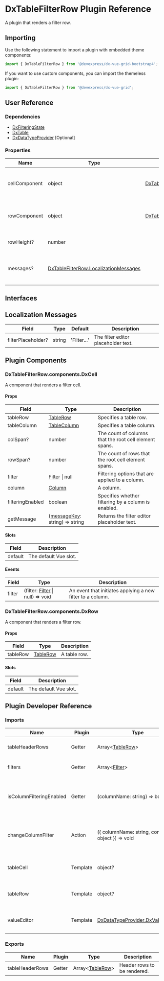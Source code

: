 # DxTableFilterRow Plugin Reference

A plugin that renders a filter row.

## Importing

Use the following statement to import a plugin with embedded theme components:

```js
import { DxTableFilterRow } from '@devexpress/dx-vue-grid-bootstrap4';
```

If you want to use custom components, you can import the themeless plugin:

```js
import { DxTableFilterRow } from '@devexpress/dx-vue-grid';
```

## User Reference

### Dependencies

- [DxFilteringState](filtering-state.md)
- [DxTable](table.md)
- [DxDataTypeProvider](data-type-provider.md) [Optional]

### Properties

Name | Type | Default | Description
-----|------|---------|------------
cellComponent | object | [DxTableFilterRow.components.DxCell](#dxtablefilterrowcomponentsdxcell) | A component that renders a filter cell.
rowComponent | object | [DxTableFilterRow.components.DxRow](#dxtablefilterrowcomponentsdxrow) | A component that renders a filter row.
rowHeight? | number | | The filter row's height.
messages? | [DxTableFilterRow.LocalizationMessages](#localization-messages) | | An object that specifies localization messages.

## Interfaces

## Localization Messages

Field | Type | Default | Description
------|------|---------|------------
filterPlaceholder? | string | 'Filter...' | The filter editor placeholder text.

## Plugin Components

### DxTableFilterRow.components.DxCell

A component that renders a filter cell.

#### Props

Field | Type | Description
------|------|------------
tableRow | [TableRow](table.md#tablerow) | Specifies a table row.
tableColumn | [TableColumn](table.md#tablecolumn) | Specifies a table column.
colSpan? | number | The count of columns that the root cell element spans.
rowSpan? | number | The count of rows that the root cell element spans.
filter | [Filter](filtering-state.md#filter) &#124; null | Filtering options that are applied to a column.
column | [Column](grid.md#column) | A column.
filteringEnabled | boolean | Specifies whether filtering by a column is enabled.
getMessage | ([messageKey](#localization-messages): string) => string | Returns the filter editor placeholder text.

#### Slots

Field | Description
------|------------
default | The default Vue slot.

#### Events

Field | Type | Description
------|------|------------
filter | (filter: [Filter](filtering-state.md#filter) &#124; null) => void | An event that initiates applying a new filter to a column.

### DxTableFilterRow.components.DxRow

A component that renders a filter row.

#### Props

Field | Type | Description
------|------|------------
tableRow | [TableRow](table.md#tablerow) | A table row.

#### Slots

Field | Description
------|------------
default | The default Vue slot.

## Plugin Developer Reference

### Imports

Name | Plugin | Type | Description
-----|--------|------|------------
tableHeaderRows | Getter | Array&lt;[TableRow](table.md#tablerow)&gt; | Header rows to be rendered.
filters | Getter | Array&lt;[Filter](filtering-state.md#filter)&gt; | The filtering options.
isColumnFilteringEnabled | Getter | (columnName: string) => boolean | A function used to define if filtering by a column is enabled.
changeColumnFilter | Action | ({ columnName: string, config: object }) => void | Changes a column's filter or clears it if config is null.
tableCell | Template | object? | A template that renders a table cell.
tableRow | Template | object? | A template that renders a table row.
valueEditor | Template | [DxDataTypeProvider.DxValueEditor](data-type-provider.md#dxdatatypeproviderdxvalueeditor) | A template that renders the editor.

### Exports

Name | Plugin | Type | Description
-----|--------|------|------------
tableHeaderRows | Getter | Array&lt;[TableRow](table.md#tablerow)&gt; | Header rows to be rendered.
